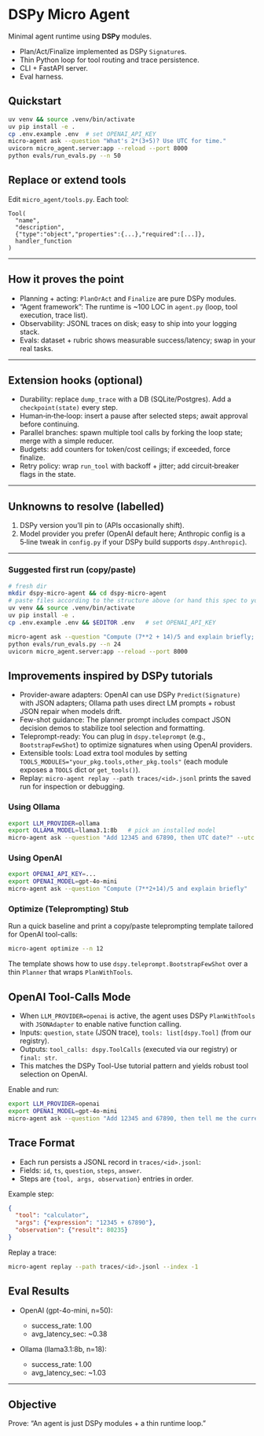 # DSPy Micro Agent

Minimal agent runtime using **DSPy** modules.
- Plan/Act/Finalize implemented as DSPy `Signature`s.
- Thin Python loop for tool routing and trace persistence.
- CLI + FastAPI server.
- Eval harness.

## Quickstart
```bash
uv venv && source .venv/bin/activate
uv pip install -e .
cp .env.example .env  # set OPENAI_API_KEY
micro-agent ask --question "What's 2*(3+5)? Use UTC for time."
uvicorn micro_agent.server:app --reload --port 8000
python evals/run_evals.py --n 50
```

## Replace or extend tools

Edit `micro_agent/tools.py`. Each tool:

```
Tool(
  "name",
  "description",
  {"type":"object","properties":{...},"required":[...]},
  handler_function
)
```

---

## How it proves the point

- Planning + acting: `PlanOrAct` and `Finalize` are pure DSPy modules.
- “Agent framework”: The runtime is ~100 LOC in `agent.py` (loop, tool execution, trace list).
- Observability: JSONL traces on disk; easy to ship into your logging stack.
- Evals: dataset + rubric shows measurable success/latency; swap in your real tasks.

---

## Extension hooks (optional)

- Durability: replace `dump_trace` with a DB (SQLite/Postgres). Add a `checkpoint(state)` every step.
- Human‑in‑the‑loop: insert a pause after selected steps; await approval before continuing.
- Parallel branches: spawn multiple tool calls by forking the loop state; merge with a simple reducer.
- Budgets: add counters for token/cost ceilings; if exceeded, force finalize.
- Retry policy: wrap `run_tool` with backoff + jitter; add circuit‑breaker flags in the state.

---

## Unknowns to resolve (labelled)

1) DSPy version you’ll pin to (APIs occasionally shift).  
2) Model provider you prefer (OpenAI default here; Anthropic config is a 5‑line tweak in `config.py` if your DSPy build supports `dspy.Anthropic`).

---

### Suggested first run (copy/paste)

```bash
# fresh dir
mkdir dspy-micro-agent && cd dspy-micro-agent
# paste files according to the structure above (or hand this spec to your code assistant)
uv venv && source .venv/bin/activate
uv pip install -e .
cp .env.example .env && $EDITOR .env   # set OPENAI_API_KEY

micro-agent ask --question "Compute (7**2 + 14)/5 and explain briefly; prefer UTC time if used."
python evals/run_evals.py --n 24
uvicorn micro_agent.server:app --reload --port 8000
```

## Improvements inspired by DSPy tutorials

- Provider-aware adapters: OpenAI can use DSPy `Predict(Signature)` with JSON adapters; Ollama path uses direct LM prompts + robust JSON repair when models drift.
- Few-shot guidance: The planner prompt includes compact JSON decision demos to stabilize tool selection and formatting.
- Teleprompt-ready: You can plug in `dspy.teleprompt` (e.g., `BootstrapFewShot`) to optimize signatures when using OpenAI providers.
- Extensible tools: Load extra tool modules by setting `TOOLS_MODULES="your_pkg.tools,other_pkg.tools"` (each module exposes a `TOOLS` dict or `get_tools()`).
- Replay: `micro-agent replay --path traces/<id>.jsonl` prints the saved run for inspection or debugging.

### Using Ollama
```bash
export LLM_PROVIDER=ollama
export OLLAMA_MODEL=llama3.1:8b   # pick an installed model
micro-agent ask --question "Add 12345 and 67890, then UTC date?" --utc
```

### Using OpenAI
```bash
export OPENAI_API_KEY=...
export OPENAI_MODEL=gpt-4o-mini
micro-agent ask --question "Compute (7**2+14)/5 and explain briefly"
```

### Optimize (Teleprompting) Stub

Run a quick baseline and print a copy/paste teleprompting template tailored for OpenAI tool-calls:

```bash
micro-agent optimize --n 12
```

The template shows how to use `dspy.teleprompt.BootstrapFewShot` over a thin `Planner` that wraps `PlanWithTools`.

## OpenAI Tool-Calls Mode

- When `LLM_PROVIDER=openai` is active, the agent uses DSPy `PlanWithTools` with `JSONAdapter` to enable native function calling.
- Inputs: `question`, `state` (JSON trace), `tools: list[dspy.Tool]` (from our registry).
- Outputs: `tool_calls: dspy.ToolCalls` (executed via our registry) or `final: str`.
- This matches the DSPy Tool-Use tutorial pattern and yields robust tool selection on OpenAI.

Enable and run:
```bash
export LLM_PROVIDER=openai
export OPENAI_MODEL=gpt-4o-mini
micro-agent ask --question "Add 12345 and 67890, then tell me the current date (UTC)." --utc
```

## Trace Format

- Each run persists a JSONL record in `traces/<id>.jsonl`:
- Fields: `id`, `ts`, `question`, `steps`, `answer`.
- Steps are `{tool, args, observation}` entries in order.

Example step:
```json
{
  "tool": "calculator",
  "args": {"expression": "12345 + 67890"},
  "observation": {"result": 80235}
}
```

Replay a trace:
```bash
micro-agent replay --path traces/<id>.jsonl --index -1
```

## Eval Results

- OpenAI (gpt-4o-mini, n=50):
  - success_rate: 1.00
  - avg_latency_sec: ~0.38

- Ollama (llama3.1:8b, n=18):
  - success_rate: 1.00
  - avg_latency_sec: ~1.03



---

## Objective

Prove: “An agent is just DSPy modules + a thin runtime loop.”
